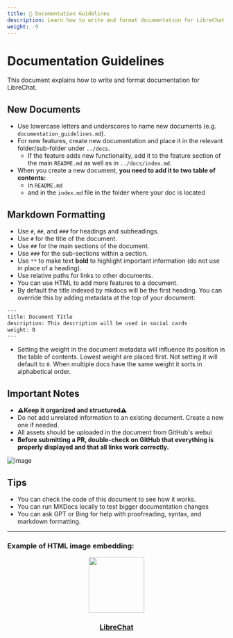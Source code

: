 ```yaml
---
title: 📝 Documentation Guidelines
description: Learn how to write and format documentation for LibreChat.
weight: -9
---
```

# Documentation Guidelines

This document explains how to write and format documentation for LibreChat.

## New Documents
- Use lowercase letters and underscores to name new documents (e.g. `documentation_guidelines.md`).
- For new features, create new documentation and place it in the relevant folder/sub-folder under `../docs`.
  - If the feature adds new functionality, add it to the feature section of the main `README.md` as well as in `../docs/index.md`.
- When you create a new document, **you need to add it to two table of contents:**
  - in `README.md`
  - and in the `index.md` file in the folder where your doc is located

## Markdown Formatting
- Use `#`, `##`, and `###` for headings and subheadings.
- Use `#` for the title of the document.
- Use `##` for the main sections of the document.
- Use `###` for the sub-sections within a section.
- Use `**` to make text **bold** to highlight important information (do not use in place of a heading).
- Use relative paths for links to other documents.
- You can use HTML to add more features to a document.
- By default the title indexed by mkdocs will be the first heading. You can override this by adding metadata at the top of your document:
```bash
---
title: Document Title
description: This description will be used in social cards
weight: 0
---
```
- Setting the weight in the document metadata will influence its position in the table of contents. Lowest weight are placed first. Not setting it will default to `0`. When multiple docs have the same weight it sorts in alphabetical order.

## Important Notes
- **⚠️Keep it organized and structured⚠️** 
- Do not add unrelated information to an existing document. Create a new one if needed.
- All assets should be uploaded in the document from GitHub's webui
- **Before submitting a PR, double-check on GitHub that everything is properly displayed and that all links work correctly.**

![image](https://github.com/danny-avila/LibreChat/assets/32828263/4f138ab4-31a5-4fae-a459-5335e5ff25a8)

## Tips
- You can check the code of this document to see how it works. 
- You can run MKDocs locally to test bigger documentation changes
- You can ask GPT or Bing for help with proofreading, syntax, and markdown formatting. 
  
---
### Example of HTML image embedding:
<p align="center">
  <a href="https://discord.librechat.ai">
    <img src="https://github.com/danny-avila/LibreChat/assets/32828263/45890a7c-5b8d-4650-a6e0-aa5d7e4951c3" height="128" width="128">
  </a>
  <a href="https://librechat.ai">
    <h3 align="center">LibreChat</h3>
  </a>
</p>
